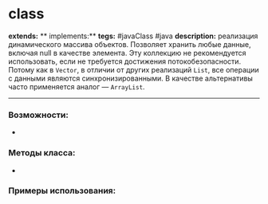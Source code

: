 # class 
**extends:** 
** implements:** 
**tegs:** #javaClass #java
**description:** реализация динамического массива объектов. Позволяет хранить любые данные, включая null в качестве элемента. Эту коллекцию не рекомендуется использовать, если не требуется достижения потокобезопасности. Потому как в `Vector`, в отличии от других реализаций `List`, все операции с данными являются синхронизированными. В качестве альтернативы часто применяется аналог — `ArrayList`.

---
### Возможности:
- 
### Методы класса:
- 

### Примеры использования:

